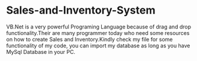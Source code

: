 # Sales-and-Inventory-System

VB.Net is a very powerful Programing Language because of drag and drop functionality.Their are many programmer today who need some resources on how to create Sales and Inventory.Kindly check my file for some functionality of my code, you can import my database as long as you have MySql Database in your PC.
